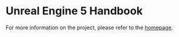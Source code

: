 # Unreal Engine 5 Handbook

For more information on the project, please refer to the [homepage](https://unreal-voyage.github.io/handbook/).
